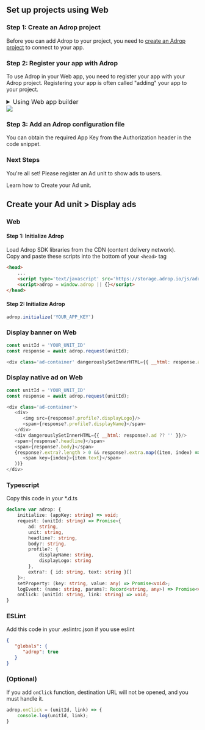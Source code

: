 ## Set up projects using Web

### Step 1: Create an Adrop project
Before you can add Adrop to your project, you need to [create an Adrop project](https://docs.adrop.io/) to connect to your app.

### Step 2: Register your app with Adrop
To use Adrop in your Web app, you need to register your app with your Adrop project. Registering your app is often called "adding" your app to your project.

<details>
<summary style='font-size: 16px;'>Using Web app builder</summary>

1. Go to the [Adrop console](https://adrop.io).

2. In the center of the project app page, click the **Web** icon button to launch the setup workflow.

3. Enter your app's domain name in the **App domain name** field.

   - Please note that the domain name value cannot be changed for this Adrop Web app once it has been registered with your Adrop project.

4. Enter other app information: **App nickname**.

    - **App nickname**: An internal, convenience identifier that is only visible to you in the Adrop console

5. Click **Register app** and then Android and Apple apps will be created respectively.

</details>

<img src="https://files.gitbook.com/v0/b/gitbook-x-prod.appspot.com/o/spaces%2FPmMSFFrQobOMLETv0N8m%2Fuploads%2FecdNeMLVx18PdhTuhZqv%2Fdocs_create_application.png?alt=media&token=3af334b8-1efe-4539-89bb-4fce3890d116">

### Step 3: Add an Adrop configuration file
You can obtain the required App Key from the Authorization header in the code snippet.

### Next Steps
You're all set! Please register an Ad unit to show ads to users.

Learn how to Create your Ad unit.


## Create your Ad unit > Display ads 

### Web

#### Step 1: Initialize Adrop 

Load Adrop SDK libraries from the CDN (content delivery network).
<br/>
Copy and paste these scripts into the bottom of your ```<head>``` tag

```html
<head>
    ...
    <script type='text/javascript' src='https://storage.adrop.io/js/adrop-0.2.2.min.js'></script>
    <script>adrop = window.adrop || {}</script>
</head>
```


#### Step 2: Initialize Adrop
```javascript
adrop.initialize('YOUR_APP_KEY')
```


### Display banner on Web

```javascript
const unitId = 'YOUR_UNIT_ID'
const response = await adrop.request(unitId);

<div class='ad-container' dangerouslySetInnerHTML={{ __html: response.ad ?? '' }}/>
```

### Display native ad on Web

```javascript
const unitId = 'YOUR_UNIT_ID'
const response = await adrop.request(unitId);

<div class='ad-container'>
   <div>
      <img src={response?.profile?.displayLogo}/>
      <span>{response?.profile?.displayName}</span>
   </div>
   <div dangerouslySetInnerHTML={{ __html: response?.ad ?? '' }}/>
   <span>{response?.headline}</span>
   <span>{response?.body}</span>
   {response?.extra?.length > 0 && response?.extra.map((item, index) => (
      <span key={index}>{item.text}</span>
   ))}
</div>
```

### Typescript
Copy this code in your *.d.ts
```typescript
declare var adrop: {
    initialize: (appKey: string) => void;
    request: (unitId: string) => Promise<{
        ad: string,
        unit: string,
        headline?: string,
        body?: string,
        profile?: {
            displayName: string,
            displayLogo: string
        },
        extra?: { id: string, text: string }[]
    }>;
    setProperty: (key: string, value: any) => Promise<void>;
    logEvent: (name: string, params?: Record<string, any>) => Promise<void>;
    onClick: (unitId: string, link: string) => void;
}
```

### ESLint
Add this code in your .eslintrc.json if you use eslint

```json
{
   "globals": {
      "adrop": true
   }
}
```

### (Optional)
If you add `onClick` function, destination URL will not be opened, and you must handle it.

```javascript
adrop.onClick = (unitId, link) => {
    console.log(unitId, link);
}
```
